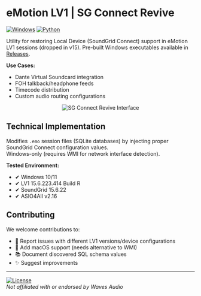 # eMotion LV1 | SG Connect Revive

[![Windows](https://img.shields.io/badge/Windows-10+-blue?logo=windows)](https://)
[![Python](https://img.shields.io/badge/Python-3.13+-blue?logo=python)](https://)

Utility for restoring Local Device (SoundGrid Connect) support in eMotion LV1 sessions (dropped in v15). 
Pre-built Windows executables available in [Releases](https://github.com/djsawicko/LV1-SG-Revive/releases).

**Use Cases:**
- Dante Virtual Soundcard integration
- FOH talkback/headphone feeds  
- Timecode distribution  
- Custom audio routing configurations

<p align="center">
  <img src="https://github.com/user-attachments/assets/b13fdc24-49c3-489c-bf31-2ba18456e4ff" alt="SG Connect Revive Interface">
</p>

## Technical Implementation

Modifies `.emo` session files (SQLite databases) by injecting proper SoundGrid Connect configuration values.  
Windows-only (requires WMI for network interface detection).

**Tested Environment:**
- ✔ Windows 10/11
- ✔ LV1 15.6.223.414 Build R
- ✔ SoundGrid 15.6.22
- ✔ ASIO4All v2.16

## Contributing

We welcome contributions to:
- 🐛 Report issues with different LV1 versions/device configurations  
- 🍎 Add macOS support (needs alternative to WMI)  
- 📚 Document discovered SQL schema values  
- ✨ Suggest improvements

---

[![License](https://img.shields.io/badge/License-MIT-blue.svg)](LICENSE)  
*Not affiliated with or endorsed by Waves Audio*
